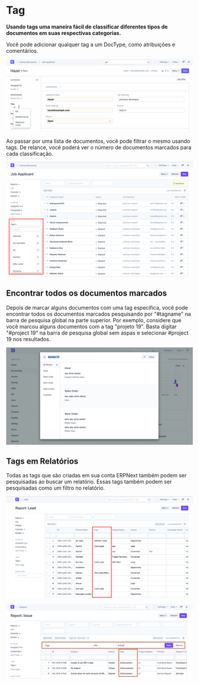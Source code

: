 # Tag


**Usando tags uma maneira fácil de classificar diferentes tipos de documentos em suas respectivas categorias.**


Você pode adicionar qualquer tag a um DocType, como atribuições e comentários.


![Tags](/files/using-tags-1.gif)


Ao passar por uma lista de documentos, você pode filtrar o mesmo usando tags. De relance, você poderá ver o número de documentos marcados para cada classificação.


![Tags](/files/using-tags-2.png)


## Encontrar todos os documentos marcados


Depois de marcar alguns documentos com uma tag específica, você pode encontrar todos os documentos marcados pesquisando por "#tagname" na barra de pesquisa global na parte superior. Por exemplo, considere que você marcou alguns documentos com a tag "projeto 19". Basta digitar "#project 19" na barra de pesquisa global sem aspas e selecionar #project 19 nos resultados.


![Tags](/files/find-tagged-documents.png)


## Tags em Relatórios


Todas as tags que são criadas em sua conta ERPNext também podem ser pesquisadas ao buscar um relatório. Essas tags também podem ser pesquisadas como um filtro no relatório.


![Tags](/files/using-tags-5.png)


![Tags](/files/using-tags-6.png)